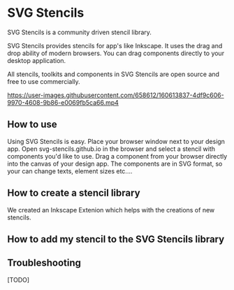 # SVG Stencils

SVG Stencils is a community driven stencil library.

SVG Stencils provides stencils for app's like Inkscape. It uses the drag
and drop ability of modern browsers. You can drag components directly to your
desktop application.

All stencils, toolkits and components in SVG Stencils are open source and free
to use commercially.

https://user-images.githubusercontent.com/658612/160613837-4df9c606-9970-4608-9b86-e0069fb5ca66.mp4

## How to use

Using SVG Stencils is easy. Place your browser window next to your design app. Open svg-stencils.github.io in the browser and select a stencil with components you'd like to use. Drag a component from your browser directly into the canvas of your design app. The components are in SVG format, so your can change texts, element sizes etc.... 

## How to create a stencil library

We created an Inkscape Extenion which helps with the creations of new stencils.

## How to add my stencil to the SVG Stencils library

## Troubleshooting

[TODO]
